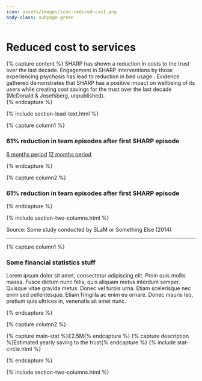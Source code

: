 ```yaml
---
icon: assets/images/icon-reduced-cost.png
body-class: subpage-green
---
```


# Reduced cost to services

{% capture content %}
SHARP has shown a reduction in costs to the trust over the last decade. Engagement in SHARP 
interventions by those experiencing psychosis has lead to reduction in bed usage . Evidence 
gathered demonstrates that SHARP has a positive impact on wellbeing of its users while creating 
cost savings for the trust over the last decade (McDonald & Josefsberg, unpublished).  
{% endcapture %}

{% include section-lead-text.html %}





{% capture column1 %}

### 61% reduction in team episodes after first SHARP episode

<div class="chart chart-bed-days chart-type-bar" data='
{
  "bindto": ".chart-bed-days",
  "padding": {
	  "top": 60
  },
  "data": {  
    "columns": [
		["before", 2722771, 897558],
		["after", 1079684, 611087]
    ],
    "type" : "bar",
    "labels": true,
	"names": {
		"before": "6 months BEFORE first episode",
		"after": "6 months AFTER first episode"
	}
  },
  "data_12": {  
    "columns": [
		["before", 5722771, 1097558],
		["after", 2079684, 1211087]
    ],
    "type" : "bar",
    "labels": true,
	"names": {
		"before": "12 months BEFORE first episode",
		"after": "12 months AFTER first episode"
	}
  },
  "axis": {
	  "x": {
	    "type": "category",
	    "categories": ["SHARP", "Control"]
	  },
	  "y": {
	    "show": false
	  }
  },
  "color": {
		"pattern": ["#ffffff","#155b8b", "#ffffff","#155b8b",  "#e1007f", "#6ba025", "#d62728",  "#ffcd34", "#a2d4f7", "#ff9896", "#9467bd"]
	},
	"transition": {
		"duration": 1500
	},
	"size": {
    "height": 400
	},
	"legend": {
	  "position": "inset",
		"inset": {
	    "anchor": "top-left",
	    "x": -5,
	    "y": -60,
	    "step": 3
		}
  },
  "tooltip": {
	  "show": false
  },
  "interaction": {
	  "enabled": false
  },
	"grid": {
    "y": {
	    "show": true
    }
	}
}
'></div>

<div class="button-group">
	<a class="btn btn-data-toggler" data-chart="chart-bed-days" data-set="data" href="#">6 months period</a> 
	<a class="btn btn-data-toggler" data-chart="chart-bed-days" data-set="data_12" href="#">12 months period</a> 
</div>

{% endcapture %}










{% capture column2 %}

### 61% reduction in team episodes after first SHARP episode

<div class="chart chart-bed-days2 chart-type-bar" data='
{
  "bindto": ".chart-bed-days2",
  "padding": {
	  "bottom": 20,
	  "top": 60
  },
  "data": {  
    "columns": [
			["6 months BEFORE first episode", 2722771, 897558],
			["6 months AFTER first episode", 1079684, 611087]
    ],
    "type" : "bar",
    "labels": true
  },
  "axis": {
	  "x": {
	    "type": "category",
	    "categories": ["SHARP", "Control"]
	  },
	  "y": {
	    "show": false
	  }
  },
  "color": {
		"pattern": ["#ffffff","#155b8b",  "#e1007f","ffffff", "#d62728",  "#6ba025", "#ffcd34", "#a2d4f7", "#ff9896", "#9467bd"]
	},
	"transition": {
		"duration": 2000
	},
	"size": {
    "height": 400
	},
	"legend": {
	  "position": "inset",
		"inset": {
	    "anchor": "top-left",
	    "x": -5,
	    "y": -60,
	    "step": 3
		}
  },
  "tooltip": {
	  "show": false
  },
  "interaction": {
	  "enabled": false
  },
	"grid": {
    "y": {
	    "show": true
    }
	}
}
'></div>


{% endcapture %}


{% include section-two-columns.html %}

<p class="source">Source: Some study conducted by SLaM or Something Else (2014)</p>

<hr />


{% capture column1 %}

### Some financial statistics stuff

Lorem ipsum dolor sit amet, consectetur adipiscing elit. Proin quis mollis massa. Fusce dictum nunc felis, 
quis aliquam metus interdum semper. Quisque vitae gravida metus. Donec vel turpis urna. Etiam scelerisque 
nec enim sed pellentesque. Etiam fringilla ac enim eu ornare. Donec mauris leo, pretium quis ultrices in, 
venenatis sit amet nunc.

{% endcapture %}


{% capture column2 %}

{% capture main-stat %}£2.5M{% endcapture %}
{% capture description %}Estimated yearly saving to the trust{% endcapture %}
{% include stat-circle.html %}

{% endcapture %}


{% include section-two-columns.html %}





